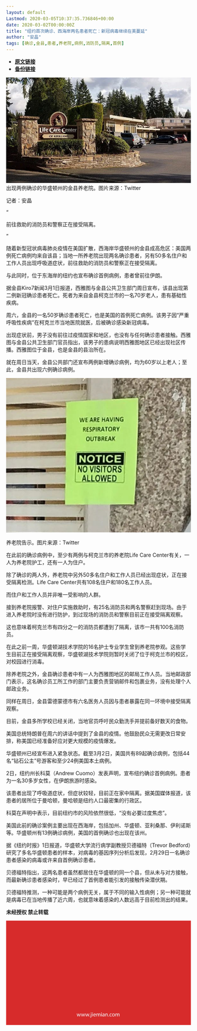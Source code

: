 ```yaml
---
layout: default
Lastmod: 2020-03-05T10:37:35.736846+00:00
date: 2020-03-02T00:00:00Z
title: "纽约首次确诊、西海岸两名患者死亡：新冠病毒继续在美蔓延"
author: "安晶"
tags: [确诊,金县,患者,养老院,病例,消防员,隔离,首例]
---
```


* [**原文链接**](https://mp.weixin.qq.com/s/vUQ-gD4oaM_T1Y4c1V-4uQ)
* [**备份链接**](http://archive.today/5WoBL)


![](/images/post/c068eb423109b8d4fa8e642b41cfa41a.jpg)出现两例确诊的华盛顿州的金县养老院。图片来源：Twitter

记者：安晶

“

  

前往救助的消防员和警察正在接受隔离。

  

”

随着新型冠状病毒肺炎疫情在美国扩散，西海岸华盛顿州的金县成高危区：美国两例死亡病例均来自该县；当地一所养老院出现两名确诊患者，另有50多名住户和工作人员出现呼吸道症状，前往救助的消防员和警察正在接受隔离。

与此同时，位于东海岸的纽约也宣布确诊首例病例，患者曾前往伊朗。

据金县Kiro7新闻3月1日报道，西雅图与金县公共卫生部门周日宣布，该县出现第二例新冠确诊患者死亡。死者为来自金县柯克兰市的一名70岁老人，患有基础性疾病。

周六，金县的一名50岁确诊患者死亡，也是美国的首例死亡病例。该男子因“严重呼吸性疾病”在柯克兰市当地医院就医，后被确诊感染新冠病毒。

出现症状前，男子没有前往过疫情国家和地区，也没有与任何确诊患者接触。西雅图与金县公共卫生部门官员指出，该男子的患病说明西雅图地区已经出现社区传播。西雅图位于金县，也是金县的县治所在。

就在周日当天，金县公共部门还宣布两例新增确诊病例，均为60岁以上老人；至此，金县共出现六例确诊病例。

![](/images/post/54a63e460f91c8efefb56a1996272725.jpg)

养老院告示。图片来源：Twitter

在此前的确诊病例中，至少有两例与柯克兰市的养老院Life Care Center有关，一人为养老院护工，还有一人为住户。

除了确诊的两人外，养老院中另外50多名住户和工作人员已经出现症状，正在接受隔离检测。Life Care Center共有108名住户和180名工作人员。

而住户和工作人员并非唯一受影响的人群。

接到养老院报警、对住户实施救助时，有25名消防员和两名警察赶到现场。由于进入养老院时没有进行防护，到过现场的消防员和警察目前正在接受隔离观察。

这也意味着柯克兰市有四分之一的消防员都遭到了隔离，该市一共有100名消防员。

在此之前一周，华盛顿湖技术学院的16名护士专业学生曾到养老院参观。这些学生目前正在接受隔离观察，华盛顿湖技术学院则暂时关闭了位于柯克兰市的校区，对校园进行消毒。

除养老院之外，金县确诊患者中有一人为西雅图地区的邮局工作人员。当地邮政部门表示，这名确诊员工所工作的部门主要负责营销邮件和包裹业务，没有处理个人邮政业务。

同样在周日，金县雷德蒙德市有六名医务人员因与患者暴露在同一环境中接受隔离观察。

目前，金县多所学校已经关闭，当地官员呼吁民众勤洗手并提前备好数天的食物。

美国总统特朗普在周六的讲话中提到了金县的疫情。他鼓励民众无需更改日常安排，称美国已经准备好应对更大规模的疫情爆发。

华盛顿州已经宣布进入紧急状态。截至3月2日，美国共有89起确诊病例，包括44名“钻石公主”号游客和至少24例美国本土病例。

2日，纽约州长科莫（Andrew Cuomo）发表声明，宣布纽约确诊首例病例。患者为一名30多岁女性，在伊朗旅游时感染。

该患者出现了呼吸道症状，但症状较轻，目前正在家中隔离。据美国媒体报道，该患者的居所位于曼哈顿，曼哈顿是纽约人口最密集的行政区。

科莫在声明中表示，目前纽约市的风险依然很低，“没有必要过度焦虑”。

美国此前的确诊案例主要出现在西海岸，包括加州、华盛顿、亚利桑那、伊利诺斯等。华盛顿州有13例确诊病例，美国的首例确诊也出现在该州。

据《纽约时报》1日报道，华盛顿大学流行病学副教授贝德福特（Trevor Bedford）研究了多名华盛顿患者的样本，对病毒的基因序列分析后发现，2月29日一名确诊患者感染的病毒或许来自首例确诊患者。

贝德福特指出，这两名患者虽然都居住在华盛顿的同一个县，但从未与对方接触，而最新确诊患者感染时，早已经过了首例患者能引发的接触传染潜伏期。

贝德福特推测，一种可能是两个病例无关，属于不同的输入性病例；另一种可能就是病毒已在当地传播了近六周，也就意味着感染的人数远高于目前检测出的结果。

  

**未经授权 禁止转载**

  

  

![](/images/post/3ef9527fd7edfb43b0c70486c7a956af.jpg)

